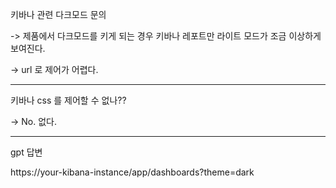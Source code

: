 키바나 관련 다크모드 문의

-> 제품에서 다크모드를 키게 되는 경우 키바나 레포트만 라이트 모드가 조금 이상하게 보여진다.

-> url 로 제어가 어렵다.



----

키바나 css 를 제어할 수 없나?? 

-> No. 없다.


-----


gpt 답변

https://your-kibana-instance/app/dashboards?theme=dark